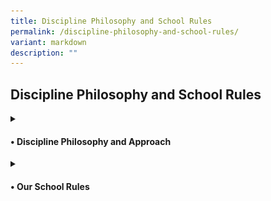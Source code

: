 ```yaml
---
title: Discipline Philosophy and School Rules
permalink: /discipline-philosophy-and-school-rules/
variant: markdown
description: ""
---
```

<h2>Discipline Philosophy and School Rules</h2>
<details class="isomer-details">
<summary><h4>• Discipline Philosophy and Approach</h4>
	</summary><h5>Framework:</h5>
<img style="width: 30%" height="auto" width="30%" alt="School Uniform" src="/images/Discipline/Discipline_Framework.jpg"><br>
At the core of the framework, the balance symbolises equilibrium and fairness, suggesting the careful weighing of disciplinary actions with empathy and consideration for individual circumstances. This communicates the idea of maintaining discipline while also showing care and empathy towards those involved. It reinforces the concept of discipline not merely as enforcement but as a supportive and nurturing process. 
<h5>Philosophy:</h5>
AGPS believes that discipline should not focus on consequences, but about fostering a positive learning environment where all students can thrive. We embrace the concept of "Discipline with CARE," which emphasises guidance, support, and the development of self-regulation skills. This philosophy is grounded in the acronym CARE, with restorative practices integrated throughout:<br><br>
•	Compassion: We approach students with empathy and understanding, recognizing that behavior can stem from a variety of factors. We utilise restorative practices to create a safe space for students to express their feelings and perspectives when addressing misconduct.<br><br>
•	Accountability: We hold students accountable for their actions in a way that promotes reflection and growth. This may involve restorative practices like conferencing or circles, where students can take ownership of their behavior and the impact it had on others.<br><br>
• Respect: We treat all members of our school community with respect, fostering positive relationships and a sense of belonging. Restorative practices, like mediation, encourage respectful dialogue and help rebuild trust after conflict.<br><br>
•	Empowerment: We empower students to make positive choices and develop the skills necessary for self-discipline. Restorative practices provide opportunities for students to learn from their mistakes, repair harm caused, and contribute to solutions.
<h5>Approach:</h5>
Our school-wide discipline approach focuses on Prevention, Intervention, and Restoration, with restorative practices woven into the process:<br><br>
•	Prevention: We actively promote a positive school climate through clear expectations, positive reinforcement, and student well-being programmes. Our school-wide approach to enhancing student well-being is further strengthened by a positive education framework developed by Noble &amp; McGrath, known as the P.R.O.S.P.E.R framework. This framework empowers students to make positive choices and thrive both academically and personally. <br><br>
•	Intervention: We enforce discipline consistently, ensuring fairness. When misconduct occurs, we prioritise restorative practices as our primary intervention strategy.  Teachers will facilitate conferences or mediations.  This allows students to directly address the harm caused, identify underlying issues that may have contributed to the behavior, and collaboratively develop a plan to address the misconduct.  This approach ensures we promptly address inappropriate behavior while also promoting empathy, accountability, and sustainable positive change. The focus is on helping students develop self-discipline and good character. <br><br>
•	Restoration: Restorative practices remain central even when implementing consequences. Consequences may still be necessary, but they will be chosen with a restorative lens, such as Behavioural Corrective Duty (BCD) or Reflection Time (RT) that contribute to repairing the harm. * Students may be required to participate in conferences or mediation to understand the impact of their actions and contribute to repairing the harm caused. Teachers will work with students to replace inappropriate behaviors with prosocial ones and restore relationships with those impacted by their actions. <br><br>
<small>*Disciplinary consequences such as suspension and caning are considered in combination or separately, depending on the circumstances of each case.</small><br><br>
</details>
<details class="isomer-details">
<summary><h4>• Our School Rules</h4>
</summary>
	
<strong>1. General Conduct</strong><br>
Students are expected to:<br>
• Exhibit the A.N.C.H.O.R. values - Agility, iNtegrity, Care, Humility, Optimism and Resilience<br>
• Be polite and well-behaved in and outside of school.<br>
• Greet all members of Anchor Green Primary School community – teachers, non-teaching staff, parents and visitors politely.<br>
• Move quietly in an orderly manner when moving around the school.<br>
• Handle all school equipment and property with care.<br>
• Keep the classrooms and school premises clean<br>
• Observe safety guidelines and behave in a safe manner<br>
	
<strong>2. Attendance and Punctuality</strong><br>
• Daily attendance is compulsory.<br>
• Please do not send your child to school if he/she is unwell and please call the school to inform his/her Form teacher of your child’s absence.<br>
• Absenteeism must be covered by a Medical Certificate from a doctor OR a letter with a valid supporting document.<br>
• A valid Medical Certificate, from a clinic registered with the Singapore Medical Council, must be submitted to your child’s/ward’s Form Teacher if he/she has missed any scheduled assessments, when he/she returns to school.<br>
• An automated message will be sent to the student’s parent/guardian should a student be absent from school and if the student’s parent/guardian has not updated the school on the student’s absence.<br>
• Please contact the school’s General Office, as soon as possible, upon receiving the message to update the school on the reason for your child’s/ward’s absence and provide the relevant supporting document (e.g. MC) when your child/ward returns to school.<br>
• Students are to report at the assembly venue for flag raising by 7.20 am.<br>
• Students who arrive at the assembly area after 7.30am will be marked as ‘Late’.<br>
• Students are to participate and be punctual for school and all designated school activities.<br>
• Students must complete the full school term. Prolonged and frequent absence from school will hamper a child’s learning and development. In addition, this may have an impact on his/her Holistic Development Profile (HDP) Report unless the absence is due to valid reason(s) (e.g. Medical Leave).<br>
• Students’ Holistic Development Profile (HDP) and Conduct Grade (CG) report will also be affected should he/ she not adhere to the above-mentioned rules relating to attendance and punctuality.<br>
	
<strong>3. Assembly/Pledge Taking	</strong><br>
• Students who are Singapore Citizens must sing the National Anthem and recite the Pledge. Students will recite the Pledge with their right fist over their heart.<br>
• All students are required to sing the school song.<br>
• Students are to observe all the commands for assembly without fidgeting.<br>
• It is mandatory for all students to uphold the integrity of the flag raising ceremony.<br>
	
<strong>4. Classroom Conduct</strong><br>
• Students are required to stand and greet the teachers before and after lessons.<br>
• No food and sweet drinks are to be consumed in the classroom except during the prescribed snack time. Only plain water is allowed to be consumed in class.<br>
• All students will proceed to the canteen during recess.  They are not to stay in the classroom.<br>
• Students will require the teacher’s permission before stepping out of the classroom.<br><br>
<strong>5. Attire and Appearance</strong><br>
• Students should be properly and neatly attired.  They must wear the prescribed school uniform and no modification to the uniform is allowed.<br>
• Sweaters may be worn only when the weather is cold (e.g. on rainy days in the morning). Should there be extenuating circumstances, the school can consider the request on a case-by-case basis.<br>
• Students are allowed to wear their PE attire on days they have PE lessons and/or Co-Curricular Activities. (Refer to page 9 of the student’s diary for the examples.)
<table style="minWidth: 50px">
<colgroup>
<col>
<col>
</colgroup>
<tbody>
<tr>
<td rowspan="1" colspan="1">
<strong>Hair</strong>
</td>
<td rowspan="1" colspan="1">
<strong><u>Fringe</u></strong>
<br>- Fringe must be neat and kept above the eyebrows (for both and girls)
<br>- Long fringe must be pinned up (for girls)
<br><strong><u>Length</u></strong>
<br>- Long hair (below the collar) must be tied up and plaited neatly (for
girls)
<br>- Hair must be kept short and neat (for boys)
<br>- Fanciful hairstyle is not allowed
<br><strong><u>Facial Hair</u></strong>
<br>- Facial hair such as moustache and beard not allowed
<br><strong><u>Grooming</u></strong>
<br>- Hair must not be tinted or dyed (for girls)
<br>- Hair must not be tinted, dyed or spiked (for boys)
<br><strong><u>Hair Accessories</u></strong><u> </u>
<br>- All hair accessories must be black or navy blue and not jeweled. (girls)
</td>
</tr>
<tr>
<td rowspan="1" colspan="1">
<strong>Attire</strong>
</td>
<td rowspan="1" colspan="1">
<strong><u>Uniform / PE Attire</u></strong>
<br>- School uniform must be of appropriate size
<br>- Shorts and skirts must be of knee length
<br>- Students are not required to tuck-in their School Uniform and PE Polo
T-Shirt.
<br><strong><u>Socks</u></strong>
<br>- Ankle socks are not allowed
<br>- Socks should be above ankle length
<br><strong><u>Shoes </u></strong>
<br>- Black canvas shoes.
<br>- No sports shoes except on CCA days after Curriculum hours or when pupil
is participating in competitions
<br>- Slip-ons are not allowed
<br><strong><u>Name Tag</u></strong>
<br>- Name tag should be ironed / sewn on the left side of the school uniform
and PE T-shirt and above the school logo
</td>
</tr>
<tr>
<td rowspan="1" colspan="1">
<strong>Accessories</strong>
</td>
<td rowspan="1" colspan="1">
	- Only small black or dark blue ear studs are allowed - for female students
only.
<br>- Colourful and/or multiple ear studs are not allowed.
<br>- Students are not allowed to wear wrist or friendship bands, jewellery
or accessories of any kind to school for uniformity and safety reasons
</td>
</tr>
<tr>
<td rowspan="1" colspan="1">
<strong>Nails</strong>
</td>
<td rowspan="1" colspan="1">
- Nails must be kept short and clean
<br>- No nail polish is allowed
</td>
</tr>
</tbody>
</table>
<strong>School Uniform</strong>
<div class="isomer-image-wrapper">
<img style="width: 50%" height="auto" width="50%" alt="School Uniform" src="/images/Discipline/School_Uniform.jpg">
<strong>PE Uniform</strong>
<div class="isomer-image-wrapper">
<img style="width: 50%" height="auto" width="50%" alt="School Uniform" src="/images/Discipline/PE_Uniform.jpg">

<strong>6. Permission to leave school/country during Curriculum/Term Time</strong><br>
• Students must refrain from travelling or leaving the country during the school term. For urgent cases, written permission must be sought from the school and is subjected to approval by the School Leaders. Parents are to check the school calendar before planning their vacations.<br>

<strong>7. Mobile Phone/Smart Watches Policy</strong><br>
• All students are not to bring any form of weapons or weapon-like items to school. Possession of and bringing of such items are strictly prohibited.<br>
• All sharp-edged and pointed objects such as scissors, pen-knives, cutting blades, paper cutters, including weapon-like toys such as toy guns, toy knives etc. are strictly prohibited.<br>

<strong>8. Mobile Phone/Smart Watches Policy</strong><br>
• The school does not encourage students to bring mobile phones and/or smart devices (e.g. smart wrist watches – with the ability to communicate, capture and/or record images or sounds) to school.<br>
• Parents who would like their child to carry a mobile phone must take personal responsibility. The school will not be responsible for any loss or damage to the mobile phones or smart watches.<br>
• Students are not allowed to use their mobile phones and/or smart devices (e.g. smart wrist watches) in school.<br>
• Students’ mobile phones and/or smart devices (e.g. smart wrist watches) may be confiscated as a disciplinary measure and/or for the purpose of investigation if students contravened the above rule.</div></div><br><br>
</details>